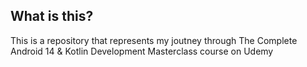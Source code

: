 ## What is this?
This is a repository that represents my joutney through The Complete Android 14 & Kotlin Development Masterclass course on Udemy
